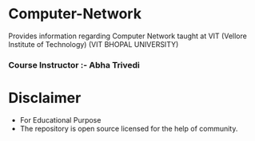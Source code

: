 # Computer-Network
Provides information regarding Computer Network taught at VIT (Vellore Institute of Technology)
(VIT BHOPAL UNIVERSITY)

### Course Instructor :- Abha Trivedi

# Disclaimer
* For Educational Purpose
* The repository is open source licensed for the help of community. 


